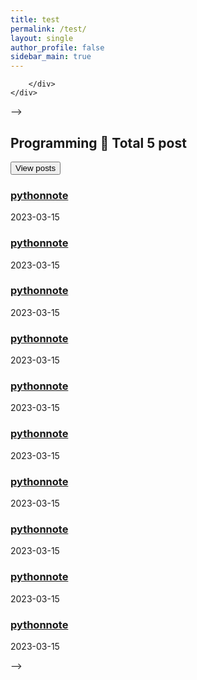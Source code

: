 ```yaml
---
title: test
permalink: /test/
layout: single
author_profile: false
sidebar_main: true
---
```




<!-- # 세부 카테고리 -->

<!-- <head>
    <meta charset="UTF-8">
    <meta name="viewport" content="width=device-width, initial-scale=1.0">
    <link rel="stylesheet" href="https://cdnjs.cloudflare.com/ajax/libs/font-awesome/6.1.0/css/all.min.css">
    <style>
        * {
            box-sizing: border-box;
        }
        body {
            font-family: 'San Francisco', 'Helvetica Neue', Helvetica, Arial, sans-serif;
            margin: 0;
            padding: 0;
        }
        .list__item {
            position: relative;
            background-color: #fff;
            border: none;
            border-radius: 5px;
            padding: 20px;
            margin: 20px auto;
            width: 90%;
            max-width: 800px;
            box-shadow: 0 1px 3px rgba(0, 0, 0, 0.12), 0 1px 2px rgba(0, 0, 0, 0.24);
            transition: all 0.3s cubic-bezier(0.25, 0.8, 0.25, 1);
        }
        .list__item:hover {
            box-shadow: 0 14px 28px rgba(0, 0, 0, 0.25), 0 10px 10px rgba(0, 0, 0, 0.22);
        }
        .list__item h2 {
            font-size: 24px;
            margin-bottom: 10px;
            margin-top: 0px;
            color: #333;
            display: inline-block;
        }
        .posts-count {
            display: inline-block;
            /* border: 1px solid #515151; */
            color: #515151;
            font-size: 12px;
            padding: 2px 5px;
            margin-left: 3px;
        }
        .toggle {
            position: absolute;
            top: 20px;
            right: 20px;
            background: none;
            border: none;
            padding: 0;
            margin: 0;
            cursor: pointer;
            font-size: 16px;
            color: #007bff;
            display: inline-block;
        }
        .archive__container {
            max-height: 0;
            overflow: hidden;
            transition: max-height 0.3s ease-out;
            overflow: auto;
        }
        .list__item.open .archive__container {
            max-height: 500px;
            transition: max-height 0.5s ease-in;
        }
        .archive__item {
            padding: 0;
            margin-bottom: 5px;
            clear: both;
            opacity: 0;
            max-height: 0;
            overflow: hidden;
            transition: opacity 0.3s ease-out, max-height 0.3s ease-out;
        }
        .archive__item-title {
            font-size: 20px;
            font-weight: 600;
            margin-bottom: 0;
            padding: 0;
            color: #333;
        }
        .archive__item-title a {
            display: inline;
            color: #007aff;
            text-decoration: none;
            padding: 0;
            margin: 0;
        }
        .archive__item-title a:hover {
            text-decoration: underline;
        }
        .page__meta-date {
            font-size: 14px;
        }
        .page__meta-date {
            font-size: 14px;
            color: #777;
        }
        .subcategory {
            font-size: 20px;
            font-weight: 600;
            margin-bottom: 5px;
            padding: 10px 0;
            color: #333;
            cursor: pointer;
        }
        .subcategory:hover {
            text-decoration: underline;
        }
        .archive__item-wrapper {
            padding: 10px 0;
        }
        .subcategory-text {
            font-size: 12px;
            color: #e6c129;
            margin-left: 3px;
        }
        .subcategory-container {
            display: none;
        }
        .subcategory-container.open {
            display: block;
        }
    </style>

</head>
<body>

<div class="list__item">
    <h2>Programming <span class="posts-count">📂 Total 5 post</span></h2>
    <button class="toggle">View posts</button>
    <div class="archive__container">
        <h3 class="subcategory">Subcategory 1</h3>
        <div class="subcategory-container">
            <div class="archive__item-wrapper">
                <article class="archive__item" itemscope="" itemtype="https://schema.org/CreativeWork" data-category="subcategory1">
                    <h3 class="archive__item-title no_toc" itemprop="headline">
                        <a href="/pythonnote/">pythonnote</a>
                    </h3>
                    <p class="page__meta">
                        <span class="page__meta-date">
                            <i class="far fa-calendar-alt" aria-hidden="true"></i>
                            <time datetime="2023-03-15T00:00:00+09:00">2023-03-15</time>
                        </span>
                    </p>
                </article>
            </div>
                        <div class="archive__item-wrapper">
                <article class="archive__item" itemscope="" itemtype="https://schema.org/CreativeWork" data-category="subcategory1">
                    <h3 class="archive__item-title no_toc" itemprop="headline">
                        <a href="/pythonnote/">pythonnote</a>
                    </h3>
                    <p class="page__meta">
                        <span class="page__meta-date">
                            <i class="far fa-calendar-alt" aria-hidden="true"></i>
                            <time datetime="2023-03-15T00:00:00+09:00">2023-03-15</time>
                        </span>
                    </p>
                </article>
            </div>
                        <div class="archive__item-wrapper">
                <article class="archive__item" itemscope="" itemtype="https://schema.org/CreativeWork" data-category="subcategory1">
                    <h3 class="archive__item-title no_toc" itemprop="headline">
                        <a href="/pythonnote/">pythonnote</a>
                    </h3>
                    <p class="page__meta">
                        <span class="page__meta-date">
                            <i class="far fa-calendar-alt" aria-hidden="true"></i>
                            <time datetime="2023-03-15T00:00:00+09:00">2023-03-15</time>
                        </span>
                    </p>
                </article>
            </div>
                        <div class="archive__item-wrapper">
                <article class="archive__item" itemscope="" itemtype="https://schema.org/CreativeWork" data-category="subcategory1">
                    <h3 class="archive__item-title no_toc" itemprop="headline">
                        <a href="/pythonnote/">pythonnote</a>
                    </h3>
                    <p class="page__meta">
                        <span class="page__meta-date">
                            <i class="far fa-calendar-alt" aria-hidden="true"></i>
                            <time datetime="2023-03-15T00:00:00+09:00">2023-03-15</time>
                        </span>
                    </p>
                </article>
            </div>
                        <div class="archive__item-wrapper">
                <article class="archive__item" itemscope="" itemtype="https://schema.org/CreativeWork" data-category="subcategory1">
                    <h3 class="archive__item-title no_toc" itemprop="headline">
                        <a href="/pythonnote/">pythonnote</a>
                    </h3>
                    <p class="page__meta">
                        <span class="page__meta-date">
                            <i class="far fa-calendar-alt" aria-hidden="true"></i>
                            <time datetime="2023-03-15T00:00:00+09:00">2023-03-15</time>
                        </span>
                    </p>
                </article>
            </div>
                        <div class="archive__item-wrapper">
                <article class="archive__item" itemscope="" itemtype="https://schema.org/CreativeWork" data-category="subcategory1">
                    <h3 class="archive__item-title no_toc" itemprop="headline">
                        <a href="/pythonnote/">pythonnote</a>
                    </h3>
                    <p class="page__meta">
                        <span class="page__meta-date">
                            <i class="far fa-calendar-alt" aria-hidden="true"></i>
                            <time datetime="2023-03-15T00:00:00+09:00">2023-03-15</time>
                        </span>
                    </p>
                </article>
            </div>
                        <div class="archive__item-wrapper">
                <article class="archive__item" itemscope="" itemtype="https://schema.org/CreativeWork" data-category="subcategory1">
                    <h3 class="archive__item-title no_toc" itemprop="headline">
                        <a href="/pythonnote/">pythonnote</a>
                    </h3>
                    <p class="page__meta">
                        <span class="page__meta-date">
                            <i class="far fa-calendar-alt" aria-hidden="true"></i>
                            <time datetime="2023-03-15T00:00:00+09:00">2023-03-15</time>
                        </span>
                    </p>
                </article>
            </div>
        </div>
        <h3 class="subcategory">Subcategory 2</h3>
        <div class="subcategory-container">
                        <div class="archive__item-wrapper">
                <article class="archive__item" itemscope="" itemtype="https://schema.org/CreativeWork" data-category="subcategory1">
                    <h3 class="archive__item-title no_toc" itemprop="headline">
                        <a href="/pythonnote/">pythonnote</a>
                    </h3>
                    <p class="page__meta">
                        <span class="page__meta-date">
                            <i class="far fa-calendar-alt" aria-hidden="true"></i>
                            <time datetime="2023-03-15T00:00:00+09:00">2023-03-15</time>
                        </span>
                    </p>
                </article>
            </div>
                        <div class="archive__item-wrapper">
                <article class="archive__item" itemscope="" itemtype="https://schema.org/CreativeWork" data-category="subcategory1">
                    <h3 class="archive__item-title no_toc" itemprop="headline">
                        <a href="/pythonnote/">pythonnote</a>
                    </h3>
                    <p class="page__meta">
                        <span class="page__meta-date">
                            <i class="far fa-calendar-alt" aria-hidden="true"></i>
                            <time datetime="2023-03-15T00:00:00+09:00">2023-03-15</time>
                        </span>
                    </p>
                </article>
            </div>
                        <div class="archive__item-wrapper">
                <article class="archive__item" itemscope="" itemtype="https://schema.org/CreativeWork" data-category="subcategory1">
                    <h3 class="archive__item-title no_toc" itemprop="headline">
                        <a href="/pythonnote/">pythonnote</a>
                    </h3>
                    <p class="page__meta">
                        <span class="page__meta-date">
                            <i class="far fa-calendar-alt" aria-hidden="true"></i>
                            <time datetime="2023-03-15T00:00:00+09:00">2023-03-15</time>
                        </span>
                    </p>
                </article>
            </div>
                        <div class="archive__item-wrapper">
                <article class="archive__item" itemscope="" itemtype="https://schema.org/CreativeWork" data-category="subcategory1">
                    <h3 class="archive__item-title no_toc" itemprop="headline">
                        <a href="/pythonnote/">pythonnote</a>
                    </h3>
                    <p class="page__meta">
                        <span class="page__meta-date">
                            <i class="far fa-calendar-alt" aria-hidden="true"></i>
                            <time datetime="2023-03-15T00:00:00+09:00">2023-03-15</time>
                        </span>
                    </p>
                </article>
            </div>
                        <div class="archive__item-wrapper">
                <article class="archive__item" itemscope="" itemtype="https://schema.org/CreativeWork" data-category="subcategory1">
                    <h3 class="archive__item-title no_toc" itemprop="headline">
                        <a href="/pythonnote/">pythonnote</a>
                    </h3>
                    <p class="page__meta">
                        <span class="page__meta-date">
                            <i class="far fa-calendar-alt" aria-hidden="true"></i>
                            <time datetime="2023-03-15T00:00:00+09:00">2023-03-15</time>
                        </span>
                    </p>
                </article>
            </div>
        </div>
        <h3 class="subcategory">Subcategory 3</h3>
        <div class="subcategory-container">
            <!-- 여기에 세부 카테고리 3의 게시물 추가 -->
        </div>
    </div>
</div>


<script>
    const listItems = document.querySelectorAll('.list__item');
    listItems.forEach(function (listItem) {
        const toggleButton = listItem.querySelector('.toggle');
        toggleButton.addEventListener('click', function () {
            listItem.classList.toggle('open');
        });
    });

    const archiveItems = document.querySelectorAll('.archive__item');
    archiveItems.forEach(function (archiveItem) {
        archiveItem.style.transition = 'opacity 0.5s ease-out, max-height 0.5s ease-out';
        archiveItem.style.maxHeight = '0';
        archiveItem.style.opacity = '0';
    });

    const toggleButtons = document.querySelectorAll('.toggle');
    toggleButtons.forEach(function (toggleButton) {
        toggleButton.addEventListener('click', function () {
            const archiveContainer = toggleButton.parentElement.querySelector('.archive__container');
            const archiveItems = archiveContainer.querySelectorAll('.archive__item');

            archiveItems.forEach(function (archiveItem) {
                if (archiveItem.style.maxHeight === '0px' || archiveItem.style.maxHeight === '') {
                    archiveItem.style.transition = 'opacity 0.5s ease-in, max-height 0.5s ease-in';
                    archiveItem.style.maxHeight = '500px';
                    archiveItem.style.opacity = '1';
                } else {
                    archiveItem.style.transition = 'opacity 0.5s ease-out, max-height 0.5s ease-out';
                    archiveItem.style.maxHeight = '0';
                    archiveItem.style.opacity = '0';
                }
            });
        });
    });

    const subcategories = document.querySelectorAll('.subcategory');
    subcategories.forEach(function (subcategory) {
        subcategory.addEventListener('click', function () {
            const subcategoryContainer = subcategory.nextElementSibling;
            subcategoryContainer.classList.toggle('open');
        });
    });
</script> -->

<!-- #세부카테고리 -->



<!-- # 세부 카테고리 없이 -->

<!-- <html lang="ko">
<head>
  <meta charset="UTF-8">
  <meta name="viewport" content="width=device-width, initial-scale=1.0">
  <link rel="stylesheet" href="https://cdnjs.cloudflare.com/ajax/libs/font-awesome/6.1.0/css/all.min.css">
  <style>
    * {
      box-sizing: border-box;
    }
    body {
      font-family: 'San Francisco', 'Helvetica Neue', Helvetica, Arial, sans-serif;
      margin: 0;
      padding: 0;
    }
    .list__item {
      position: relative;
      background-color: #fff;
      border: none;
      border-radius: 5px;
      padding: 20px;
      margin: 20px auto;
      width: 90%;
      max-width: 800px;
      box-shadow: 0 1px 3px rgba(0, 0, 0, 0.12), 0 1px 2px rgba(0, 0, 0, 0.24);
      transition: all 0.3s cubic-bezier(0.25, 0.8, 0.25, 1);
    }
    .list__item:hover {
      box-shadow: 0 14px 28px rgba(0, 0, 0, 0.25), 0 10px 10px rgba(0, 0, 0, 0.22);
    }
    .list__item h2 {
      font-size: 24px;
      margin-bottom: 10px;
      margin-top: 0px;
      color: #333;
      display: inline-block;
    }
    .posts-count {
      display: inline-block;
      /* border: 1px solid #515151; */
      color: #515151;
      font-size: 12px;
      padding: 2px 5px;
      margin-left: 3px;
    }
    .toggle {
      position: absolute;
      top: 20px;
      right: 20px;
      background: none;
      border: none;
      padding: 0;
      margin: 0;
      cursor: pointer;
      font-size: 16px;
      color: #007bff;
      display: inline-block;
    }
    .archive__container {
      max-height: 0;
      overflow: hidden;
      transition: max-height 0.3s ease-out;
      /* 변경: 추가된 코드 */
      overflow: auto;
    }
    .list__item.open .archive__container {
      max-height: 500px;
      transition: max-height 0.5s ease-in;
    }
    .archive__item {
      padding: 0;
      margin-bottom: 5px; /* 간격 수정 */
      clear: both;
      opacity: 0;
      max-height: 0;
      overflow: hidden;
      transition: opacity 0.3s ease-out, max-height 0.3s ease-out;
    }
    .archive__item-title {
      font-size: 20px;
      font-weight: 600;
      margin-bottom: 0; /* 수정: 마진 제거 */
      padding: 0; /* 수정: 패딩 제거 */
      color: #333;
    }
    .archive__item-title a {
      display: inline; /* 수정: 인라인으로 변경 */
      color: #007aff;
      text-decoration: none;
      padding: 0; /* 패딩 수정 */
      margin: 0; /* 마진 수정 */
    }
    .archive__item-title a:hover {
      text-decoration: underline;
    }
    .page__meta-date {
      font-size: 14px;
    }
    .page__meta-date {
      font-size: 14px;
      color: #777;
    }
    .subcategory {
      font-size: 20px;
      font-weight: 600;
      margin-bottom: 5px;
      padding: 10px 0;
      color: #333;
      cursor: pointer;
    }
    .subcategory:hover {
      text-decoration: underline;
    }
    .archive__item-wrapper {
      padding: 10px 0;
    }
    .subcategory-text {
      font-size: 12px;
      color: #e6c129;
      margin-left: 3px;
    }
  </style>
</head>

<body>

<div class="list__item">
  <h2>Programming <span class="posts-count">📂 Total 5 post</span></h2>
  <button class="toggle">View posts</button>
  <div class="archive__container">
    <div class="archive__item-wrapper">
      <article class="archive__item" itemscope="" itemtype="https://schema.org/CreativeWork" data-category="subcategory1">
        <h3 class="archive__item-title no_toc" itemprop="headline">
          <a href="/pythonnote/">pythonnote</a>
        </h3>
        <p class="page__meta">
          <span class="page__meta-date">
            <i class="far fa-calendar-alt" aria-hidden="true"></i>
            <time datetime="2023-03-15T00:00:00+09:00">2023-03-15</time>
          </span>
        </p>
      </article>
    </div>
    <div class="archive__item-wrapper">
      <article class="archive__item" itemscope="" itemtype="https://schema.org/CreativeWork" data-category="subcategory1">
        <h3 class="archive__item-title no_toc" itemprop="headline">
          <a href="/pythonnote/">pythonnote</a>
        </h3>
        <p class="page__meta">
          <span class="page__meta-date">
            <i class="far fa-calendar-alt" aria-hidden="true"></i>
            <time datetime="2023-03-15T00:00:00+09:00">2023-03-15</time>
          </span>
        </p>
      </article>
    </div>
    <div class="archive__item-wrapper">
      <article class="archive__item" itemscope="" itemtype="https://schema.org/CreativeWork" data-category="subcategory1">
        <h3 class="archive__item-title no_toc" itemprop="headline">
          <a href="/pythonnote/">pythonnote</a>
        </h3>
        <p class="page__meta">
          <span class="page__meta-date">
            <i class="far fa-calendar-alt" aria-hidden="true"></i>
            <time datetime="2023-03-15T00:00:00+09:00">2023-03-15</time>
          </span>
        </p>
      </article>
    </div> 
    <div class="archive__item-wrapper">
      <article class="archive__item" itemscope="" itemtype="https://schema.org/CreativeWork" data-category="subcategory1">
        <h3 class="archive__item-title no_toc" itemprop="headline">
          <a href="/pythonnote/">pythonnote</a>
        </h3>
        <p class="page__meta">
          <span class="page__meta-date">
            <i class="far fa-calendar-alt" aria-hidden="true"></i>
            <time datetime="2023-03-15T00:00:00+09:00">2023-03-15</time>
          </span>
        </p>
      </article>
    </div> 
    <div class="archive__item-wrapper">
      <article class="archive__item" itemscope="" itemtype="https://schema.org/CreativeWork" data-category="subcategory1">
        <h3 class="archive__item-title no_toc" itemprop="headline">
          <a href="/pythonnote/">pythonnote</a>
        </h3>
        <p class="page__meta">
          <span class="page__meta-date">
            <i class="far fa-calendar-alt" aria-hidden="true"></i>
            <time datetime="2023-03-15T00:00:00+09:00">2023-03-15</time>
          </span>
        </p>
      </article>
    </div> 
    <div class="archive__item-wrapper">
      <article class="archive__item" itemscope="" itemtype="https://schema.org/CreativeWork" data-category="subcategory1">
        <h3 class="archive__item-title no_toc" itemprop="headline">
          <a href="/pythonnote/">pythonnote</a>
        </h3>
        <p class="page__meta">
          <span class="page__meta-date">
            <i class="far fa-calendar-alt" aria-hidden="true"></i>
            <time datetime="2023-03-15T00:00:00+09:00">2023-03-15</time>
          </span>
        </p>
      </article>
    </div> 
    <div class="archive__item-wrapper">
      <article class="archive__item" itemscope="" itemtype="https://schema.org/CreativeWork" data-category="subcategory1">
        <h3 class="archive__item-title no_toc" itemprop="headline">
          <a href="/pythonnote/">pythonnote</a>
        </h3>
        <p class="page__meta">
          <span class="page__meta-date">
            <i class="far fa-calendar-alt" aria-hidden="true"></i>
            <time datetime="2023-03-15T00:00:00+09:00">2023-03-15</time>
          </span>
        </p>
      </article>
    </div> 
    <div class="archive__item-wrapper">
      <article class="archive__item" itemscope="" itemtype="https://schema.org/CreativeWork" data-category="subcategory1">
        <h3 class="archive__item-title no_toc" itemprop="headline">
          <a href="/pythonnote/">pythonnote</a>
        </h3>
        <p class="page__meta">
          <span class="page__meta-date">
            <i class="far fa-calendar-alt" aria-hidden="true"></i>
            <time datetime="2023-03-15T00:00:00+09:00">2023-03-15</time>
          </span>
        </p>
      </article>
    </div> 
    <div class="archive__item-wrapper">
      <article class="archive__item" itemscope="" itemtype="https://schema.org/CreativeWork" data-category="subcategory1">
        <h3 class="archive__item-title no_toc" itemprop="headline">
          <a href="/pythonnote/">pythonnote</a>
        </h3>
        <p class="page__meta">
          <span class="page__meta-date">
            <i class="far fa-calendar-alt" aria-hidden="true"></i>
            <time datetime="2023-03-15T00:00:00+09:00">2023-03-15</time>
          </span>
        </p>
      </article>
    </div> 
    <div class="archive__item-wrapper">
      <article class="archive__item" itemscope="" itemtype="https://schema.org/CreativeWork" data-category="subcategory1">
        <h3 class="archive__item-title no_toc" itemprop="headline">
          <a href="/pythonnote/">pythonnote</a>
        </h3>
        <p class="page__meta">
          <span class="page__meta-date">
            <i class="far fa-calendar-alt" aria-hidden="true"></i>
            <time datetime="2023-03-15T00:00:00+09:00">2023-03-15</time>
          </span>
        </p>
      </article>
    </div>                                     <!-- 기존 다른 article 코드 유지 -->   
  </div>
</div>



<div class="list__item">
  <h2>Programming <span class="posts-count">📂 Total 5 post</span></h2>
  <button class="toggle">View posts</button>
  <div class="archive__container">
    <div class="archive__item-wrapper">
      <article class="archive__item" itemscope="" itemtype="https://schema.org/CreativeWork" data-category="subcategory1">
        <h3 class="archive__item-title no_toc" itemprop="headline">
          <a href="/pythonnote/">pythonnote</a>
        </h3>
        <p class="page__meta">
          <span class="page__meta-date">
            <i class="far fa-calendar-alt" aria-hidden="true"></i>
            <time datetime="2023-03-15T00:00:00+09:00">2023-03-15</time>
          </span>
        </p>
      </article>
    </div>
    <div class="archive__item-wrapper">
      <article class="archive__item" itemscope="" itemtype="https://schema.org/CreativeWork" data-category="subcategory1">
        <h3 class="archive__item-title no_toc" itemprop="headline">
          <a href="/pythonnote/">pythonnote</a>
        </h3>
        <p class="page__meta">
          <span class="page__meta-date">
            <i class="far fa-calendar-alt" aria-hidden="true"></i>
            <time datetime="2023-03-15T00:00:00+09:00">2023-03-15</time>
          </span>
        </p>
      </article>
    </div>
    <div class="archive__item-wrapper">
      <article class="archive__item" itemscope="" itemtype="https://schema.org/CreativeWork" data-category="subcategory1">
        <h3 class="archive__item-title no_toc" itemprop="headline">
          <a href="/pythonnote/">pythonnote</a>
        </h3>
        <p class="page__meta">
          <span class="page__meta-date">
            <i class="far fa-calendar-alt" aria-hidden="true"></i>
            <time datetime="2023-03-15T00:00:00+09:00">2023-03-15</time>
          </span>
        </p>
      </article>
    </div> 
    <div class="archive__item-wrapper">
      <article class="archive__item" itemscope="" itemtype="https://schema.org/CreativeWork" data-category="subcategory1">
        <h3 class="archive__item-title no_toc" itemprop="headline">
          <a href="/pythonnote/">pythonnote</a>
        </h3>
        <p class="page__meta">
          <span class="page__meta-date">
            <i class="far fa-calendar-alt" aria-hidden="true"></i>
            <time datetime="2023-03-15T00:00:00+09:00">2023-03-15</time>
          </span>
        </p>
      </article>
    </div> 
    <div class="archive__item-wrapper">
      <article class="archive__item" itemscope="" itemtype="https://schema.org/CreativeWork" data-category="subcategory1">
        <h3 class="archive__item-title no_toc" itemprop="headline">
          <a href="/pythonnote/">pythonnote</a>
        </h3>
        <p class="page__meta">
          <span class="page__meta-date">
            <i class="far fa-calendar-alt" aria-hidden="true"></i>
            <time datetime="2023-03-15T00:00:00+09:00">2023-03-15</time>
          </span>
        </p>
      </article>
    </div> 
    <div class="archive__item-wrapper">
      <article class="archive__item" itemscope="" itemtype="https://schema.org/CreativeWork" data-category="subcategory1">
        <h3 class="archive__item-title no_toc" itemprop="headline">
          <a href="/pythonnote/">pythonnote</a>
        </h3>
        <p class="page__meta">
          <span class="page__meta-date">
            <i class="far fa-calendar-alt" aria-hidden="true"></i>
            <time datetime="2023-03-15T00:00:00+09:00">2023-03-15</time>
          </span>
        </p>
      </article>
    </div> 
    <div class="archive__item-wrapper">
      <article class="archive__item" itemscope="" itemtype="https://schema.org/CreativeWork" data-category="subcategory1">
        <h3 class="archive__item-title no_toc" itemprop="headline">
          <a href="/pythonnote/">pythonnote</a>
        </h3>
        <p class="page__meta">
          <span class="page__meta-date">
            <i class="far fa-calendar-alt" aria-hidden="true"></i>
            <time datetime="2023-03-15T00:00:00+09:00">2023-03-15</time>
          </span>
        </p>
      </article>
    </div> 
    <div class="archive__item-wrapper">
      <article class="archive__item" itemscope="" itemtype="https://schema.org/CreativeWork" data-category="subcategory1">
        <h3 class="archive__item-title no_toc" itemprop="headline">
          <a href="/pythonnote/">pythonnote</a>
        </h3>
        <p class="page__meta">
          <span class="page__meta-date">
            <i class="far fa-calendar-alt" aria-hidden="true"></i>
            <time datetime="2023-03-15T00:00:00+09:00">2023-03-15</time>
          </span>
        </p>
      </article>
    </div> 
    <div class="archive__item-wrapper">
      <article class="archive__item" itemscope="" itemtype="https://schema.org/CreativeWork" data-category="subcategory1">
        <h3 class="archive__item-title no_toc" itemprop="headline">
          <a href="/pythonnote/">pythonnote</a>
        </h3>
        <p class="page__meta">
          <span class="page__meta-date">
            <i class="far fa-calendar-alt" aria-hidden="true"></i>
            <time datetime="2023-03-15T00:00:00+09:00">2023-03-15</time>
          </span>
        </p>
      </article>
    </div> 
    <div class="archive__item-wrapper">
      <article class="archive__item" itemscope="" itemtype="https://schema.org/CreativeWork" data-category="subcategory1">
        <h3 class="archive__item-title no_toc" itemprop="headline">
          <a href="/pythonnote/">pythonnote</a>
        </h3>
        <p class="page__meta">
          <span class="page__meta-date">
            <i class="far fa-calendar-alt" aria-hidden="true"></i>
            <time datetime="2023-03-15T00:00:00+09:00">2023-03-15</time>
          </span>
        </p>
      </article>
    </div>                                     <!-- 기존 다른 article 코드 유지 -->   
  </div>
</div>






<script>
  const listItems = document.querySelectorAll('.list__item');
  listItems.forEach(function(listItem) {
    const toggleButton = listItem.querySelector('.toggle');
    toggleButton.addEventListener('click', function() {
      listItem.classList.toggle('open');
    });
  });

  // 세부 카테고리 관련 코드 제거
  const archiveItems = document.querySelectorAll('.archive__item');
  archiveItems.forEach(function(archiveItem) {
    archiveItem.style.transition = 'opacity 0.5s ease-out, max-height 0.5s ease-out';
    archiveItem.style.maxHeight = '0';
    archiveItem.style.opacity = '0';
  });

  const toggleButtons = document.querySelectorAll('.toggle');
  toggleButtons.forEach(function(toggleButton) {
    toggleButton.addEventListener('click', function() {
      const archiveContainer = toggleButton.parentElement.querySelector('.archive__container');
      const archiveItems = archiveContainer.querySelectorAll('.archive__item');
      
      archiveItems.forEach(function(archiveItem) {
        if (archiveItem.style.maxHeight === '0px' || archiveItem.style.maxHeight === '') {
          archiveItem.style.transition = 'opacity 0.5s ease-in, max-height 0.5s ease-in';
          archiveItem.style.maxHeight = '500px';
          archiveItem.style.opacity = '1';
        } else {
          archiveItem.style.transition = 'opacity 0.5s ease-out, max-height 0.5s ease-out';
          archiveItem.style.maxHeight = '0';
          archiveItem.style.opacity = '0';
        }
      });
    });
  });
</script>
</body>
</html> -->


<!-- # 세부 카테고리 없이 -->